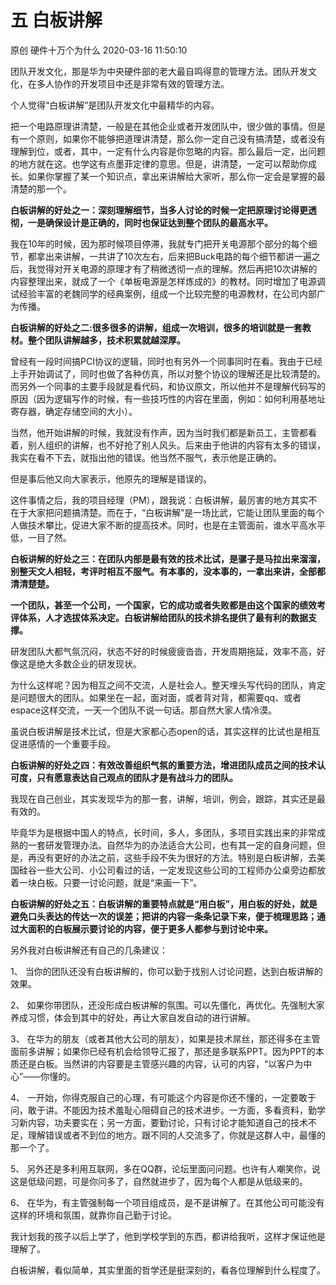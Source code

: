 五 白板讲解
===================

原创 硬件十万个为什么 2020-03-16 11:50:10

团队开发文化，那是华为中央硬件部的老大最自鸣得意的管理方法。团队开发文化，在多人协作的开发项目中还是非常有效的管理方法。

个人觉得“白板讲解”是团队开发文化中最精华的内容。

把一个电路原理讲清楚，一般是在其他企业或者开发团队中，很少做的事情。但是有一个原则，如果你不能够把道理讲清楚，那么你一定自己没有搞清楚，或者没有理解到位，或者，其中，一定有什么内容是你忽略的内容。那么最后一定，出问题的地方就在这。也学这有点墨菲定律的意思。但是，讲清楚，一定可以帮助你成长。如果你掌握了某一个知识点，拿出来讲解给大家听，那么你一定会是掌握的最清楚的那一个。

**白板讲解的好处之一：深刻理解细节，当多人讨论的时候一定把原理讨论得更透彻，一是确保设计是正确的，同时也保证达到整个团队的最高水平。**

我在10年的时候，因为那时候项目停滞，我就专门把开关电源那个部分的每个细节，都拿出来讲解，一共讲了10次左右，后来把Buck电路的每个细节都讲一遍之后，我觉得对开关电源的原理才有了稍微透彻一点的理解。然后再把10次讲解的内容整理出来，就成了一个《单板电源是怎样炼成的》的教材。同时增加了电源调试经验丰富的老魏同学的经典案例，组成一个比较完整的电源教材，在公司内部广为传播。

**白板讲解的好处之二:很多很多的讲解，组成一次培训，很多的培训就是一套教材。整个团队讲解越多，技术积累就越深厚。**

曾经有一段时间搞PCI协议的逻辑，同时也有另外一个同事同时在看。我由于已经上手开始调试了，同时也做了各种仿真，所以对整个协议的理解还是比较清楚的。而另外一个同事的主要手段就是看代码，和协议原文，所以他并不是理解代码写的原因（因为逻辑写作的时候，有一些技巧性的内容在里面，例如：如何利用基地址寄存器，确定存储空间的大小）。

当然，他开始讲解的时候，我就没有作声，因为当时我们都是新员工，主管都看着，别人组织的讲解，也不好抢了别人风头。后来由于他讲的内容有太多的错误，我实在看不下去，就指出他的错误。他当然不服气，表示他是正确的。

但是事后他又向大家表示，他原先的理解是错误的。

这件事情之后，我的项目经理（PM），跟我说：白板讲解，最厉害的地方其实不在于大家把问题搞清楚。而在于，“白板讲解”是一场比武，它能让团队里面的每个人做技术攀比，促进大家不断的提高技术。同时，也是在主管面前，谁水平高水平低，一目了然。

**白板讲解的好处之三：在团队内部是最有效的技术比试，是骡子是马拉出来溜溜，别整天文人相轻，考评时相互不服气。有本事的，没本事的，一拿出来讲，全部都清清楚楚。**

**一个团队，甚至一个公司，一个国家，它的成功或者失败都是由这个国家的绩效考评体系，人才选拔体系决定。白板讲解给团队的技术排名提供了最有利的数据支撑。**

研发团队大都气氛沉闷，状态不好的时候疲疲沓沓，开发周期拖延，效率不高，好像这是绝大多数企业的研发现状。

为什么这样呢？因为相互之间不交流，人是社会人。整天埋头写代码的团队，肯定是问题很大的团队。如果坐在一起，面对面，或者背对背，都需要qq、或者espace这样交流，一天一个团队不说一句话。那自然大家人情冷漠。

虽说白板讲解是技术比试，但是大家都心态open的话，其实这样的比试也是相互促进感情的一个重要手段。

**白板讲解的好处之四：有效改善组织气氛的重要方法，增进团队成员之间的技术认可度，只有愿意表达自己观点的团队才是有战斗力的团队。**

我现在自己创业，其实发现华为的那一套，讲解，培训，例会，跟踪，其实还是最有效的。

毕竟华为是根据中国人的特点，长时间，多人，多团队，多项目实践出来的非常成熟的一套研发管理办法。自然华为的办法适合大公司，也有其一定的自身问题，但是，再没有更好的办法之前，这些手段不失为很好的方法。特别是白板讲解，去美国硅谷一些大公司、小公司看过的话，一定发现这些公司的工程师办公桌旁边都放着一块白板。只要一讨论问题，就是“来画一下”。

**白板讲解的好处之五：白板讲解的重要特点就是“用白板”，用白板的好处，就是避免口头表达的传达一次的误差；把讲的内容一条条记录下来，便于梳理思路；通过大面积的白板展示要讨论的内容，便于更多人都参与到讨论中来。**

另外我对白板讲解还有自己的几条建议：

1、 当你的团队还没有白板讲解的，你可以勤于找别人讨论问题，达到白板讲解的效果。

2、 如果你带团队，还没形成白板讲解的氛围。可以先僵化，再优化。先强制大家养成习惯，体会到其中的好处，再让大家自发自动的进行讲解。

3、 在华为的朋友（或者其他大公司的朋友），如果是技术屌丝，那还得多在主管面前多讲解；如果你已经有机会给领导汇报了，那还是多联系PPT。因为PPT的本质还是白板。当然讲的内容要是主管感兴趣的内容，认可的内容，“以客户为中心”——你懂的。

4、 一开始，你得克服自己的心理，有可能这个内容是你还不懂的，一定要敢于问，敢于讲。不能因为技术羞耻心阻碍自己的技术进步。一方面，多看资料，勤学习新内容，功夫要实在；另一方面，要勤讨论，只有讨论才能知道自己的技术不足，理解错误或者不到位的地方。跟不同的人交流多了，你就是这群人中，最懂的那一个了。

5、 另外还是多利用互联网，多在QQ群，论坛里面问问题。也许有人嘲笑你，说这是低级问题，可是你问多了，自然就进步了，因为每个人都是从低级来的。

6、 在华为，有主管强制每一个项目组成员，是不是讲解了。在其他公司可能没有这样的环境和氛围，就靠你自己勤于讨论。

我计划我的孩子以后上学了，他到学校学到的东西，都讲给我听，这样才保证他是理解了。

白板讲解，看似简单，其实里面的哲学还是挺深刻的，看各位理解到什么程度了。